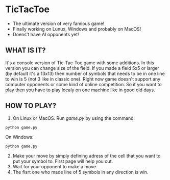 # TicTacToe

- The ultimate version of very famious game!
- Finally working on Lunux, Windows and probably on MacOS!
- Doens't have AI opponents yet!


## WHAT IS IT?
It's a console version of Tic-Tac-Toe game with some additions. In this version you can change size of the field. If you made a field 5x5 or larger (by default it's a 13x13) then number of symbols that needs to be in one line to win is 5 (not 3 like in classic one). Right now game doesn't support any computer opponents or some kind of online competition. So if you want to play then you have to play localy on one machine like in good old days.

## HOW TO PLAY?

1. On Linux or MacOS. Run *game.py* by using the command:
```bash
python game.py
```
On Windows:
```batch
python game.py
```
2. Make your move by simply defining adress of the cell that you want to put your symbol to. First page will help you out.
3. Wait for your opponent to make a move.
4. The fisrt one who made line of 5 symbols in any direction is win. 
